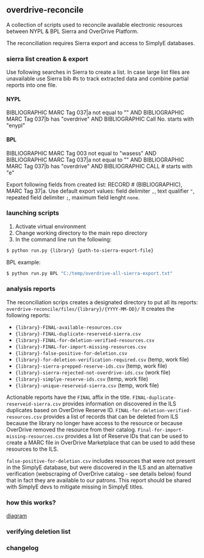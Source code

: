 ## overdrive-reconcile

A collection of scripts used to reconcile available electronic resources between NYPL & BPL Sierra and OverDrive Platform.

The reconciliation requires Sierra export and access to SimplyE databases.

### sierra list creation & export

Use following searches in Sierra to create a list. In case large list files are unavailable use Sierra bib #s to track extracted data and combine partial reports into one file.

#### NYPL
BIBLIOGRAPHIC  MARC Tag 037|a  not equal to  ""    AND BIBLIOGRAPHIC  MARC Tag 037|b  has  "overdrive"    AND BIBLIOGRAPHIC  Call No.  starts with  "enypl"

#### BPL
BIBLIOGRAPHIC  MARC Tag 003  not equal to  "wasess"    AND BIBLIOGRAPHIC  MARC Tag 037|a  not equal to  ""    AND BIBLIOGRAPHIC  MARC Tag 037|b  has  "overdrive"    AND BIBLIOGRAPHIC  CALL #  starts with  "e"

Export following fields from created list: RECORD # (BIBLIOGRAPHIC), MARC Tag 37|a. Use default export values: field delimiter `,`, text qualifier `"`, repeated field delimiter `;`, maximum field lenght `none`.

### launching scripts
1. Activate virtual environment
2. Change working directory to the main repo directory
3. In the command line run the following:
```bash
$ python run.py {library} {path-to-sierra-export-file}
```
BPL example:
```bash
$ python run.py BPL "C:/temp/overdrive-all-sierra-export.txt"
```

### analysis reports

The reconciliation scrips creates a designated directory to put all its reports: `overdrive-reconcile/files/{library}/{YYYY-MM-DD}/`
It creates the following reports:
+ `{library}-FINAL-available-resources.csv`
+ `{library}-FINAL-duplicate-reserveid-sierra.csv`
+ `{library}-FINAL-for-deletion-verified-resources.csv`
+ `{library}-FINAL-for-import-missing-resources.csv`
+ `{library}-false-positive-for-deletion.csv`
+ `{library}-for-deletion-verification-required.csv` (temp, work file)
+ `{library}-sierra-prepped-reserve-ids.csv` (temp, work file)
+ `{library}-sierra-rejected-not-overdrive-ids.csv` (work file)
+ `{library}-simplye-reserve-ids.csv` (temp, work file)
+ `{library}-unique-reserveid-sierra.csv` (temp, work file)

Actionable reports have the `FINAL` affix in the title.
`FINAL-duplicate-reserveid-sierra.csv` provides information on discovered in the ILS duplicates based on OverDrive Reserve ID.
`FINAL-for-deletion-verified-resources.csv` provides a list of records that can be deleted from ILS because the library no longer have access to the resource or because OverDrive removed the resource from their catalog.
`Final-for-import-missing-resources.csv` provides a list of Reserve IDs that can be used to create a MARC file in OverDrive Marketplace that can be used to add these resources to the ILS.

`false-positive-for-deletion.csv` includes resources that were not present in the SimplyE database, but were discovered in the ILS and an alternative verification (webscraping of OverDrive catalog - see details below) found that in fact they are available to our patrons. This report should be shared with SimplyE devs to mitigate missing in SimplyE titles.

### how this works?

[diagram](https://github.com/BookOps-CAT/overdrive-reconcile/blob/main/docs/media/Overdrive-weeding.drawio.png)

### verifying deletion list




### changelog
